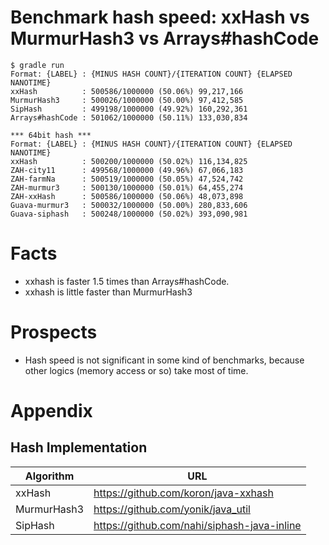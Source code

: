 # Benchmark hash speed: xxHash vs MurmurHash3 vs Arrays#hashCode

```
$ gradle run
Format: {LABEL} : {MINUS HASH COUNT}/{ITERATION COUNT} {ELAPSED NANOTIME}
xxHash          : 500586/1000000 (50.06%) 99,217,166
MurmurHash3     : 500026/1000000 (50.00%) 97,412,585
SipHash         : 499198/1000000 (49.92%) 160,292,361
Arrays#hashCode : 501062/1000000 (50.11%) 133,030,834

*** 64bit hash ***
Format: {LABEL} : {MINUS HASH COUNT}/{ITERATION COUNT} {ELAPSED NANOTIME}
xxHash          : 500200/1000000 (50.02%) 116,134,825
ZAH-city11      : 499568/1000000 (49.96%) 67,066,183
ZAH-farmNa      : 500519/1000000 (50.05%) 47,524,742
ZAH-murmur3     : 500130/1000000 (50.01%) 64,455,274
ZAH-xxHash      : 500586/1000000 (50.06%) 48,073,898
Guava-murmur3   : 500032/1000000 (50.00%) 280,833,606
Guava-siphash   : 500248/1000000 (50.02%) 393,090,981
```

# Facts

*   xxhash is faster 1.5 times than Arrays#hashCode.
*   xxhash is little faster than MurmurHash3

# Prospects

*   Hash speed is not significant in some kind of benchmarks, because other logics (memory access or so) take most of time.

# Appendix

## Hash Implementation

Algorithm   | URL
------------|-----------------------------------------------------------------
xxHash      | https://github.com/koron/java-xxhash
MurmurHash3 | https://github.com/yonik/java_util
SipHash     | https://github.com/nahi/siphash-java-inline
